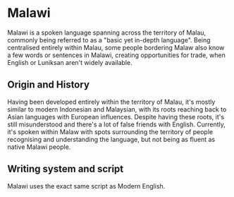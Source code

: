 # Malawi

Malawi is a spoken language spanning across the territory of Malau, commonly being referred to as a "basic yet in-depth language". Being centralised entirely within Malau, some people bordering Malaw also know a few words or sentences in Malawi, creating opportunities for trade, when English or Luniksan aren't widely available. 


## Origin and History
Having been developed entirely within the territory of Malau, it's mostly similar to modern Indonesian and Malaysian, with its roots reaching back to Asian languages with European influences. Despite having these roots, it's still misunderstood and there's a lot of false friends with English. Currently, it's spoken within Malaw with spots surrounding the territory of people recognising and understanding the language, but not being as fluent as native Malawi people. 


## Writing system and script

Malawi uses the exact same script as Modern English.